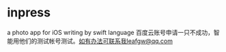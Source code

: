 # inpress
a photo app for iOS writing by swift language
百度云账号申请一只不成功，智能用他们的测试帐号测试。如有办法可联系我leafgw@qq.com

